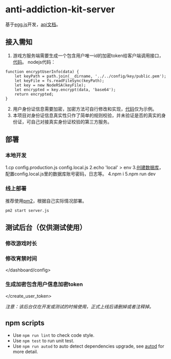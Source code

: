 # anti-addiction-kit-server

基于[egg.js](https://eggjs.org/)开发，[api文档](ApiDoc.md)。


## 接入需知

1. 游戏方服务端需要生成一个包含用户唯一id的加密token给客户端调用接口，[代码](app/extend/help.js)。
nodejs代码：
````
function encryptUserInfo(data) {
    let keyPath = path.join(__dirname, '../../config/key/public.pem');
    let keyFile = fs.readFileSync(keyPath);
    let key = new NodeRSA(keyFile);
    let encrypted = key.encrypt(data, 'base64');
    return encrypted;
}
````
2. 用户身份证信息需要加密，加密方法可自行修改和实现，[代码](app/extend/encrypt.js)仅为示例。
3. 本项目对身份证信息真实性只作了简单的规则校验，并未验证是否的真实的身份证，可自己对接真实身份证校验的第三方服务。

## 部署

### 本地开发
1.cp config.production.js config.local.js
2.echo 'local' > env
3.[创建数据库](database/anti_addiction_kit_server.sql)，配置config.local.js里的数据库账号密码，日志等。
4.npm i
5.npm run dev

### 线上部署

推荐使用[pm2](https://pm2.keymetrics.io/)，根据自己实际情况部署。
````
pm2 start server.js
````

## 测试后台（仅供测试使用）

### 修改游戏时长
</dashboard>

### 修改宵禁时间
</dashboard/config>

### 生成加密包含用户信息加密token
</create_user_token>

*注意：该后台仅在开发或测试的时候使用，正式上线后请删掉或者注释掉。*

## npm scripts

- Use `npm run lint` to check code style.
- Use `npm test` to run unit test.
- Use `npm run autod` to auto detect dependencies upgrade, see [autod](https://www.npmjs.com/package/autod) for more detail.